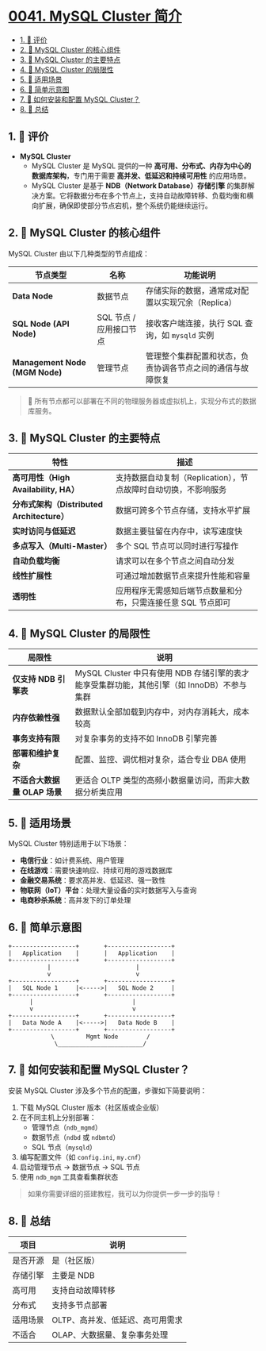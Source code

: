 # [0041. MySQL Cluster 简介](https://github.com/tnotesjs/TNotes.sql/tree/main/notes/0041.%20MySQL%20Cluster%20%E7%AE%80%E4%BB%8B)

<!-- region:toc -->

- [1. 🫧 评价](#1--评价)
- [2. 📒 MySQL Cluster 的核心组件](#2--mysql-cluster-的核心组件)
- [3. 📒 MySQL Cluster 的主要特点](#3--mysql-cluster-的主要特点)
- [4. 📒 MySQL Cluster 的局限性](#4--mysql-cluster-的局限性)
- [5. 📒 适用场景](#5--适用场景)
- [6. 📒 简单示意图](#6--简单示意图)
- [7. 📒 如何安装和配置 MySQL Cluster？](#7--如何安装和配置-mysql-cluster)
- [8. 📒 总结](#8--总结)

<!-- endregion:toc -->

## 1. 🫧 评价

- **MySQL Cluster**
  - MySQL Cluster 是 MySQL 提供的一种 **高可用、分布式、内存为中心的数据库架构**，专门用于需要 **高并发、低延迟和持续可用性** 的应用场景。
  - MySQL Cluster 是基于 **NDB（Network Database）存储引擎** 的集群解决方案。它将数据分布在多个节点上，支持自动故障转移、负载均衡和横向扩展，确保即使部分节点宕机，整个系统仍能继续运行。

## 2. 📒 MySQL Cluster 的核心组件

MySQL Cluster 由以下几种类型的节点组成：

| 节点类型 | 名称 | 功能说明 |
| --- | --- | --- |
| **Data Node** | 数据节点 | 存储实际的数据，通常成对配置以实现冗余（Replica） |
| **SQL Node (API Node)** | SQL 节点 / 应用接口节点 | 接收客户端连接，执行 SQL 查询，如 `mysqld` 实例 |
| **Management Node (MGM Node)** | 管理节点 | 管理整个集群配置和状态，负责协调各节点之间的通信与故障恢复 |

> 📌 所有节点都可以部署在不同的物理服务器或虚拟机上，实现分布式的数据库服务。

## 3. 📒 MySQL Cluster 的主要特点

| 特性 | 描述 |
| --- | --- |
| **高可用性（High Availability, HA）** | 支持数据自动复制（Replication），节点故障时自动切换，不影响服务 |
| **分布式架构（Distributed Architecture）** | 数据可跨多个节点存储，支持水平扩展 |
| **实时访问与低延迟** | 数据主要驻留在内存中，读写速度快 |
| **多点写入（Multi-Master）** | 多个 SQL 节点可以同时进行写操作 |
| **自动负载均衡** | 请求可以在多个节点之间自动分发 |
| **线性扩展性** | 可通过增加数据节点来提升性能和容量 |
| **透明性** | 应用程序无需感知后端节点数量和分布，只需连接任意 SQL 节点即可 |

## 4. 📒 MySQL Cluster 的局限性

| 局限性 | 说明 |
| --- | --- |
| **仅支持 NDB 引擎表** | MySQL Cluster 中只有使用 NDB 存储引擎的表才能享受集群功能，其他引擎（如 InnoDB）不参与集群 |
| **内存依赖性强** | 数据默认全部加载到内存中，对内存消耗大，成本较高 |
| **事务支持有限** | 对复杂事务的支持不如 InnoDB 引擎完善 |
| **部署和维护复杂** | 配置、监控、调优相对复杂，适合专业 DBA 使用 |
| **不适合大数据量 OLAP 场景** | 更适合 OLTP 类型的高频小数据量访问，而非大数据分析类应用 |

## 5. 📒 适用场景

MySQL Cluster 特别适用于以下场景：

- **电信行业**：如计费系统、用户管理
- **在线游戏**：需要快速响应、持续可用的游戏数据库
- **金融交易系统**：要求高并发、低延迟、强一致性
- **物联网（IoT）平台**：处理大量设备的实时数据写入与查询
- **电商秒杀系统**：高并发下的订单处理

## 6. 📒 简单示意图

```
+------------------+       +------------------+
|   Application    |       |   Application    |
+------------------+       +------------------+
           |                        |
           v                        v
+------------------+       +------------------+
|   SQL Node 1     |<----->|   SQL Node 2     |
+------------------+       +------------------+
      |                            |
      v                            v
+------------------+       +------------------+
|   Data Node A    |<----->|   Data Node B    |
+------------------+       +------------------+
            \         Mgmt Node        /
             \________________________/
```

## 7. 📒 如何安装和配置 MySQL Cluster？

安装 MySQL Cluster 涉及多个节点的配置，步骤如下简要说明：

1. 下载 MySQL Cluster 版本（社区版或企业版）
2. 在不同主机上分别部署：
   - 管理节点（`ndb_mgmd`）
   - 数据节点（`ndbd` 或 `ndbmtd`）
   - SQL 节点（`mysqld`）
3. 编写配置文件（如 `config.ini`, `my.cnf`）
4. 启动管理节点 → 数据节点 → SQL 节点
5. 使用 `ndb_mgm` 工具查看集群状态

> 如果你需要详细的搭建教程，我可以为你提供一步一步的指导！

## 8. 📒 总结

| 项目     | 说明                             |
| -------- | -------------------------------- |
| 是否开源 | 是（社区版）                     |
| 存储引擎 | 主要是 NDB                       |
| 高可用   | 支持自动故障转移                 |
| 分布式   | 支持多节点部署                   |
| 适用场景 | OLTP、高并发、低延迟、高可用需求 |
| 不适合   | OLAP、大数据量、复杂事务处理     |
